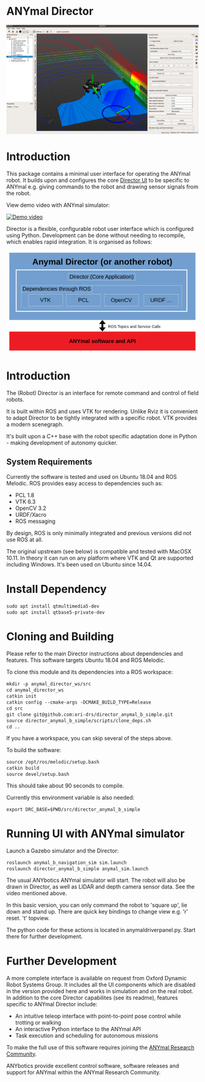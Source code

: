 # ANYmal Director

![director](director_pic.png)

# Introduction

This package contains a minimal user interface for operating the ANYmal robot. It builds upon and configures the core [Director UI](https://github.com/ori-drs/director) to be specific to ANYmal e.g. giving commands to the robot and drawing sensor signals from the robot.

View demo video with ANYmal simulator:

[![Demo video](https://img.youtube.com/vi/ZX53VhNcAuA/0.jpg)](https://www.youtube.com/watch?v=ZX53VhNcAuA)

Director is a flexible, configurable robot user interface which is configured using Python. Development can be done without needing to recompile, which enables rapid integration. It is organised as follows:

![director](director_overview.png)

# Introduction

The (Robot) Director is an interface for remote command and control of field robots.

It is built within ROS and uses VTK for rendering. Unlike Rviz it is convenient to adapt Director to be tightly integrated with a specific robot. VTK provides a modern scenegraph.

It's built upon a C++ base with the robot specific adaptation done in Python - making development of autonomy quicker.

System Requirements
-------------------

Currently the software is tested and used on Ubuntu 18.04 and ROS Melodic. ROS provides easy access to dependencies such as:

* PCL 1.8
* VTK 6.3
* OpenCV 3.2
* URDF/Xacro
* ROS messaging

By design, ROS is only minimally integrated and previous versions did not use ROS at all.

The original upstream (see below) is compatible and tested with MacOSX 10.11. In theory it can run on any platform where VTK and Qt are supported including Windows. It's been used on Ubuntu since 14.04.

# Install Dependency
```
sudo apt install qtmultimedia5-dev
sudo apt install qtbase5-private-dev
```
# Cloning and Building

Please refer to the main Director instructions about dependencies and features. This software targets Ubuntu 18.04 and ROS Melodic.

To clone this module and its dependencies into a ROS workspace:

	mkdir -p anymal_director_ws/src
	cd anymal_director_ws
	catkin init
	catkin config --cmake-args -DCMAKE_BUILD_TYPE=Release
	cd src
	git clone git@github.com:ori-drs/director_anymal_b_simple.git
	source director_anymal_b_simple/scripts/clone_deps.sh
	cd ..

If you have a workspace, you can skip several of the steps above.

To build the software:

    source /opt/ros/melodic/setup.bash
	catkin build
	source devel/setup.bash

This should take about 90 seconds to compile.

Currently this environment variable is also needed:

	export DRC_BASE=$PWD/src/director_anymal_b_simple

# Running UI with ANYmal simulator

Launch a Gazebo simulator and the Director:

    roslaunch anymal_b_navigation_sim sim.launch
    roslaunch director_anymal_b_simple anymal_sim.launch

The usual ANYbotics ANYmal simulator will start. The robot will also be drawn in Director, as well as LIDAR and depth camera sensor data. See the video mentioned above.

In this basic version, you can only command the robot to 'square up', lie down and stand up.
There are quick key bindings to change view e.g. 'r' reset. 't' topview.

The python code for these actions is located in anymaldriverpanel.py. Start there for further development.

# Further Development

A more complete interface is available on request from Oxford Dynamic Robot Systems Group. It includes all the UI components which are disabled
in the version provided here and works in simulation and on the real robot. In addition to the core Director capabilites (see its readme), features specific to ANYmal Director include:

* An intuitive teleop interface with point-to-point pose control while trotting or walking
* An interactive Python interface to the ANYmal API
* Task execution and scheduling for autonomous missions

To make the full use of this software requires joining the [ANYmal Research Community](https://www.anymal-research.org/).

ANYbotics provide excellent control software, software releases and support for ANYmal within the ANYmal Research Community.
